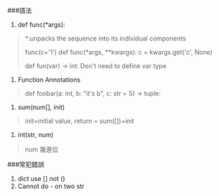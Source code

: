 ###語法
1. def func(*args):
> *:unpacks the sequence into its individual components
>
> func(c='1')
> def func(*args, **kwargs):
> c = kwargs.get('c', None)
>
> def fun(var) -> int:
> Don't need to define var type

1. Function Annotations
>def foobar(a: int, b: "it's b", c: str = 5) -> tuple:
1. sum(num[], init)
>init=initial value, return = sum([])+init
1. int(str, num)
> num 幾進位

###常犯錯誤
1. dict use [] not ()
1. Cannot do - on two str
